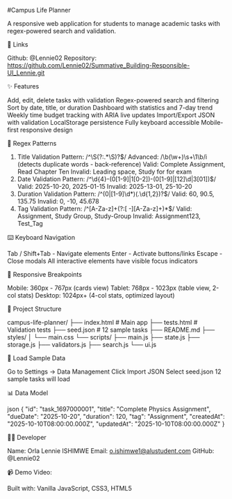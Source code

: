 #Campus Life Planner

A responsive web application for students to manage academic tasks with regex-powered search and validation.

🔗 Links

Github: @Lennie02
Repository: https://github.com/Lennie02/Summative_Building-Responsible-UI_Lennie.git

✨ Features

Add, edit, delete tasks with validation
Regex-powered search and filtering
Sort by date, title, or duration
Dashboard with statistics and 7-day trend
Weekly time budget tracking with ARIA live updates
Import/Export JSON with validation
LocalStorage persistence
Fully keyboard accessible
Mobile-first responsive design

🔐 Regex Patterns

1. Title Validation
Pattern: /^\S(?:.*\S)?$/
Advanced: /\b(\w+)\s+\1\b/i (detects duplicate words - back-reference)
Valid: Complete Assignment, Read Chapter Ten
Invalid:  Leading space, Study for for exam
2. Date Validation
Pattern: /^\d{4}-(0[1-9]|1[0-2])-(0[1-9]|[12]\d|3[01])$/
Valid: 2025-10-20, 2025-01-15
Invalid: 2025-13-01, 25-10-20
3. Duration Validation
Pattern: /^(0|[1-9]\d*)(\.\d{1,2})?$/
Valid: 60, 90.5, 135.75
Invalid: 0, -10, 45.678
4. Tag Validation
Pattern: /^[A-Za-z]+(?:[ -][A-Za-z]+)*$/
Valid: Assignment, Study Group, Study-Group
Invalid: Assignment123, Test_Tag

⌨️ Keyboard Navigation

Tab / Shift+Tab - Navigate elements
Enter - Activate buttons/links
Escape - Close modals
All interactive elements have visible focus indicators

📱 Responsive Breakpoints

Mobile: 360px - 767px (cards view)
Tablet: 768px - 1023px (table view, 2-col stats)
Desktop: 1024px+ (4-col stats, optimized layout)

📁 Project Structure

campus-life-planner/
├── index.html          # Main app
├── tests.html          # Validation tests
├── seed.json           # 12 sample tasks
├── README.md
├── styles/
│   └── main.css
└── scripts/
    ├── main.js
    ├── state.js
    ├── storage.js
    ├── validators.js
    ├── search.js
    └── ui.js

💾 Load Sample Data

Go to Settings → Data Management
Click Import JSON
Select seed.json
12 sample tasks will load

📊 Data Model

json
{
  "id": "task_1697000001",
  "title": "Complete Physics Assignment",
  "dueDate": "2025-10-20",
  "duration": 120,
  "tag": "Assignment",
  "createdAt": "2025-10-10T08:00:00.000Z",
  "updatedAt": "2025-10-10T08:00:00.000Z"
}

👨‍💻 Developer

Name: Orla Lennie ISHIMWE
Email: o.ishimwe1@alustudent.com
GitHub: @Lennie02

📹 Demo Video:

Built with: Vanilla JavaScript, CSS3, HTML5 


